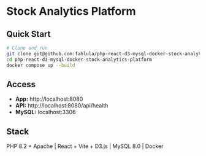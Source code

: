 # Stock Analytics Platform

## Quick Start

```bash
# Clone and run
git clone git@github.com:fahlula/php-react-d3-mysql-docker-stock-analytics-platform.git
cd php-react-d3-mysql-docker-stock-analytics-platform
docker compose up --build
```

## Access
- **App:** http://localhost:8080
- **API:** http://localhost:8080/api/health
- **MySQL:** localhost:3306

## Stack
PHP 8.2 + Apache | React + Vite + D3.js | MySQL 8.0 | Docker